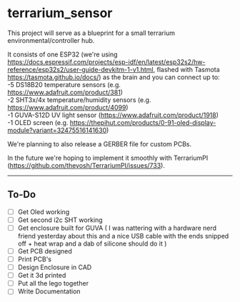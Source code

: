 # terrarium_sensor

This project will serve as a blueprint for a small terrarium environmental/controller hub.

It consists of one ESP32 (we're using https://docs.espressif.com/projects/esp-idf/en/latest/esp32s2/hw-reference/esp32s2/user-guide-devkitm-1-v1.html, flashed with Tasmota https://tasmota.github.io/docs/) as the brain and you can connect up to: <br>
-5 DS18B20 temperature sensors (e.g. https://www.adafruit.com/product/381) <br>
-2 SHT3x/4x temperature/humidity sensors (e.g. https://www.adafruit.com/product/4099) <br>
-1 GUVA-S12D UV light sensor (https://www.adafruit.com/product/1918) <br>
-1 OLED screen (e.g. https://thepihut.com/products/0-91-oled-display-module?variant=32475516141630)

We're planning to also release a GERBER file for custom PCBs.

In the future we're hoping to implement it smoothly with TerrariumPI (https://github.com/theyosh/TerrariumPI/issues/733).


-------
## To-Do
- [ ] Get Oled working 
- [ ] Get second i2c SHT working
- [ ] Get enclosure built for GUVA ( I was nattering with a hardware nerd friend yesterday about this and a nice USB cable with the ends snipped off + heat wrap and a dab of silicone should do it  )
- [ ] Get PCB designed 
- [ ] Print PCB's 
- [ ] Design Enclosure in CAD 
- [ ] Get it 3d printed 
- [ ] Put all the lego together 
- [ ] Write Documentation 